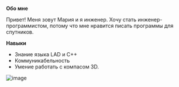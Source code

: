 
**Обо мне**

Привет! Меня зовут Мария и я инженер. Хочу стать инженер-программистом, потому что мне нравится писать программы для спутников.

**Навыки**
- Знание языка LAD и C++
- Коммуникабельность
- Умение работать с компасом 3D.


![image](https://github.com/Tulsya/Masha1/assets/136454948/0abf8177-a905-49ea-8690-666a6addc24f)

